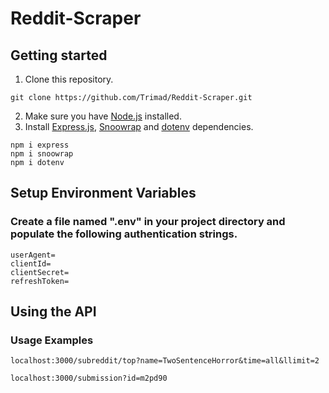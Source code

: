 # Reddit-Scraper

## Getting started
1. Clone this repository.
```
git clone https://github.com/Trimad/Reddit-Scraper.git
```
2. Make sure you have [Node.js](http://nodejs.org/) installed.
3. Install [Express.js](https://expressjs.com/), [Snoowrap](https://github.com/not-an-aardvark/snoowrap) and [dotenv](https://www.npmjs.com/package/dotenv) dependencies.
```
npm i express
npm i snoowrap
npm i dotenv
```
## Setup Environment Variables
### Create a file named ".env" in your project directory and populate the following authentication strings.
```
userAgent=
clientId=
clientSecret=
refreshToken=
```
## Using the API
### Usage Examples
```
localhost:3000/subreddit/top?name=TwoSentenceHorror&time=all&llimit=2
```
```
localhost:3000/submission?id=m2pd90
```
